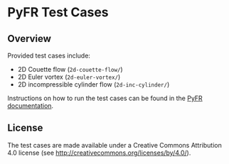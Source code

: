 # PyFR Test Cases

## Overview

Provided test cases include:

- 2D Couette flow (`2d-couette-flow/`)
- 2D Euler vortex (`2d-euler-vortex/`)
- 2D incompressible cylinder flow (`2d-inc-cylinder/`)

Instructions on how to run the test cases can be found in the 
[PyFR documentation](https://pyfr.readthedocs.io/en/latest/examples.html).

## License

The test cases are made available under a Creative Commons Attribution 4.0
license (see <http://creativecommons.org/licenses/by/4.0/>).
